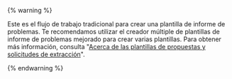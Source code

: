 
{% warning %}

Este es el flujo de trabajo tradicional para crear una plantilla de informe de problemas. Te recomendamos utilizar el creador múltiple de plantillas de informe de problemas mejorado para crear varias plantillas. Para obtener más información, consulta "[Acerca de las plantillas de propuestas y solicitudes de extracción](/articles/about-issue-and-pull-request-templates)".

{% endwarning %}
